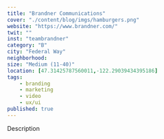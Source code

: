 ```yaml
---
title: "Brandner Communications"
cover: "./content/blog/imgs/hamburgers.png"
website: "https://www.brandner.com/"
twit: ""
inst: "teambrandner"
category: "B"
city: "Federal Way"
neighborhood:
size: "Medium (11-40)"
location: [47.31425787560011,-122.29039434395186]
tags:
    - branding
    - marketing
    - video
    - ux/ui
published: true
---
```


Description
